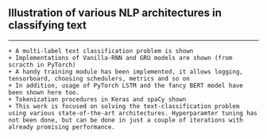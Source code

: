 ## Illustration of various NLP architectures in classifying text
----
    + A multi-label text classification problem is shown 
    + Implementations of Vanilla-RNN and GRU models are shown (from scracth in PyTorch)
    + A handy training module has been implemented, it allows logging, tensorboard, choosing schedulers, metrics and so on
    + In addition, usage of PyTorch LSTM and the fancy BERT model have been shown here too.
    + Tokenization procedures in Keras and spaCy shown
    + This work is focused on solving the text-classification problem using various state-of-the-art architectures. Hyperparamter tuning has not been done, but can be done in just a couple of iterations with already promising performance.